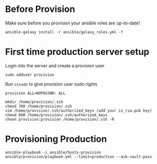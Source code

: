 Before Provision
================

Make sure before you provision your ansible roles are up-to-date!

    ansible-galaxy install -r ansible/galaxy_roles.yml -f

First time production server setup
==================================

Login into the server and create a provision user

    sudo adduser provision

Run `visudo` to give provision user sudo rights

    provision ALL=NOPASSWD: ALL

    mkdir /home/provision/.ssh
    chmod 700 /home/provision/.ssh
    vim /home/provision/.ssh/authorized_keys (add your is_rsa.pub key)
    chmod 600 /home/provision/.ssh/authorized_keys
    chown provision:provision /home/provision/.ssh -R

Provisioning Production
=======================

    ansible-playbook -i ansible/hosts-provision ansible/provision/playbook.yml --limit=production --ask-vault-pass
